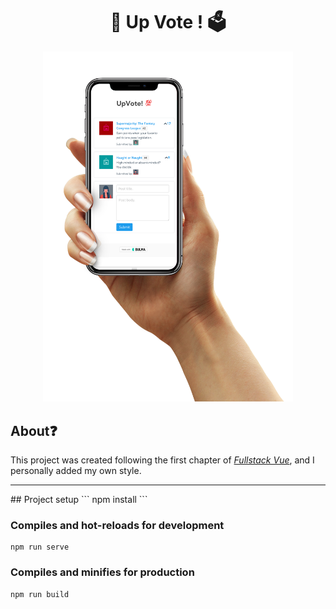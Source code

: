 <div align="center">
    <h1> 💯 Up Vote ! 🗳 </h1>
    <img src="mockup.png" style="width: 400px">
</div>

## About❓️
This project was created following the first chapter of [_Fullstack Vue_][1], and I personally added my own style.

[1]: https://www.fullstack.io/vue/

<hr>
## Project setup
```
npm install
```

### Compiles and hot-reloads for development
```
npm run serve
```

### Compiles and minifies for production
```
npm run build
```